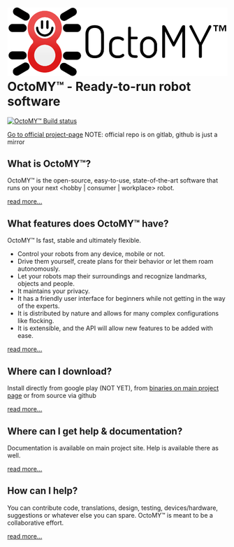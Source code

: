 # ![OctoMY™ Logo](content/design/octomy_logo.png) OctoMY™ - Ready-to-run robot software

[![OctoMY™ Build status](https://travis-ci.org/mrdeveloperdude/OctoMY.svg?branch=master)](https://travis-ci.org/mrdeveloperdude/OctoMY)

[Go to official project-page](http://www.octomy.org)
NOTE: official repo is on gitlab, github is just a mirror

What is OctoMY™?
----------------

OctoMY™ is the open-source, easy-to-use, state-of-the-art software that runs on your next &lt;hobby &#124; consumer &#124; workplace&gt; robot.

[read more...](http://www.octomy.org/about)

What features does OctoMY™ have?
--------------------------------

OctoMY™ Is fast, stable and ultimately flexible.
 * Control your robots from any device, mobile or not.
 * Drive them yourself, create plans for their behavior or let them roam autonomously.
 * Let your robots map their surroundings and recognize landmarks, objects and people.
 * It maintains your privacy.
 * It has a friendly user interface for beginners while not getting in the way of the experts.
 * It is distributed by nature and allows for many complex configurations like flocking.
 * It is extensible, and the API will allow new features to be added with ease.

[read more...](http://www.octomy.org/documentation/features)

Where can I download?
---------------------

Install directly from google play (NOT YET), from [binaries on main project page](http://www.octomy.org/download) or from source via github

[read more...](http://www.octomy.org/download)

Where can I get help &amp; documentation?
-----------------------------------------

Documentation is available on main project site. Help is available there as well.

[read more...](http://www.octomy.org/documentation)

How can I help?
---------------

You can contribute code, translations, design, testing, devices/hardware, suggestions or whatever else you can spare. OctoMY™ is meant to be a collaborative effort.

[read more...](http://www.octomy.org/contribute)
